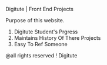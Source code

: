 Digitute | Front End Projects

Purpose of this website.

1. Digitute Student's Prgress
2. Maintains History Of There Projects
3. Easy To Ref Someone

@all rights reserved ! Digitute
